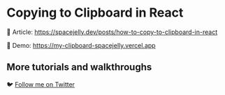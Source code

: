 # Copying to Clipboard in React


📝 Article: https://spacejelly.dev/posts/how-to-copy-to-clipboard-in-react

🚀 Demo: https://my-clipboard-spacejelly.vercel.app

## More tutorials and walkthroughs

🐦 [Follow me on Twitter](https://twitter.com/colbyfayock)

